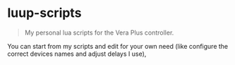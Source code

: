 # luup-scripts

> My personal lua scripts for the Vera Plus controller.

You can start from my scripts and edit for your own need (like configure the correct devices names and adjust delays I use),
